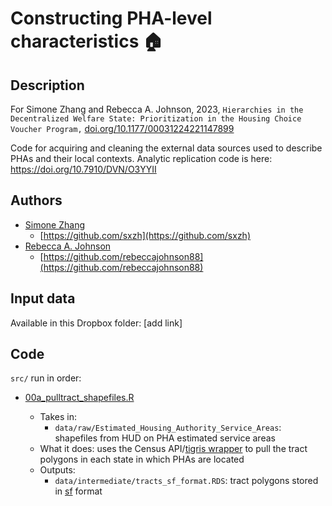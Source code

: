 # Constructing PHA-level characteristics 🏠

## Description

For Simone Zhang and Rebecca A. Johnson, 2023, `Hierarchies in the Decentralized Welfare State: Prioritization in the Housing Choice Voucher Program,` <a href="https://doi.org/10.1177/00031224221147899" target="_blank">doi.org/10.1177/00031224221147899</a>

Code for acquiring and cleaning the external data sources used to describe PHAs and their local contexts. Analytic replication code is here: https://doi.org/10.7910/DVN/O3YYII

## Authors

- [Simone Zhang](https://simonezhang.com/) 
  - [https://github.com/sxzh](https://github.com/sxzh)
- [Rebecca A. Johnson](https://www.rebeccajohnson.io/) 
  - [https://github.com/rebeccajohnson88](https://github.com/rebeccajohnson88)

## Input data

Available in this Dropbox folder: [add link]

## Code 

`src/` run in order:
- [00a_pulltract_shapefiles.R](https://github.com/rebeccajohnson88/hierarchies-hcv-externaldata/blob/main/src/00a_pulltract_shapefiles.R)

  - Takes in:
    - `data/raw/Estimated_Housing_Authority_Service_Areas`: shapefiles from HUD on PHA estimated service areas
  - What it does: uses the Census API/[tigris wrapper](https://www.rdocumentation.org/packages/tigris/versions/1.6.1/topics/tracts) to pull the tract polygons in each state in which PHAs are located 
  - Outputs:
    - `data/intermediate/tracts_sf_format.RDS`: tract polygons stored in [sf](https://cran.r-project.org/web/packages/sf/index.html) format


